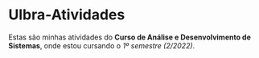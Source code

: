 # Ulbra-Atividades
Estas são minhas atividades do **Curso de Análise e Desenvolvimento de Sistemas**, onde estou cursando o *1º semestre (2/2022)*.
